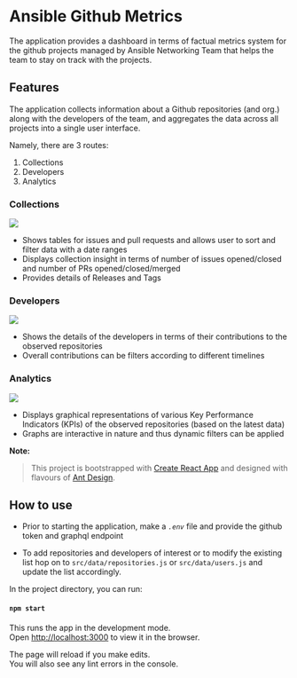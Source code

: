 # Ansible Github Metrics

The application provides a dashboard in terms of factual metrics system for the github projects managed by Ansible Networking Team that helps the team to stay on track with the projects.

## Features

The application collects information about a Github repositories (and org.) along with the developers of the team, and aggregates the data across all projects into a single user interface.

Namely, there are 3 routes:

1. Collections
2. Developers
3. Analytics

### Collections

![](https://github.com/priyamsahoo/ansible-github-metrics/blob/doc-updates/screenshots/collections.gif)

- Shows tables for issues and pull requests and allows user to sort and filter data with a date ranges
- Displays collection insight in terms of number of issues opened/closed and number of PRs opened/closed/merged
- Provides details of Releases and Tags

### Developers

![](https://github.com/priyamsahoo/ansible-github-metrics/blob/doc-updates/screenshots/developers.gif)

- Shows the details of the developers in terms of their contributions to the observed repositories
- Overall contributions can be filters according to different timelines

### Analytics

![](https://github.com/priyamsahoo/ansible-github-metrics/blob/doc-updates/screenshots/analytics.gif)

- Displays graphical representations of various Key Performance Indicators (KPIs) of the observed repositories
  (based on the latest data)
- Graphs are interactive in nature and thus dynamic filters can be applied

**Note:**

> This project is bootstrapped with [Create React App](https://github.com/facebook/create-react-app) and designed with flavours of [Ant Design](https://ant.design/).

## How to use

- Prior to starting the application, make a _`.env`_ file and provide the github token and graphql endpoint

- To add repositories and developers of interest or to modify the existing list hop on to `src/data/repositories.js` or `src/data/users.js` and update the list accordingly.

In the project directory, you can run:

#### `npm start`

This runs the app in the development mode.\
Open [http://localhost:3000](http://localhost:3000) to view it in the browser.

The page will reload if you make edits.\
You will also see any lint errors in the console.
